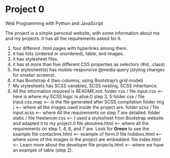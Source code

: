 # Project 0

Web Programming with Python and JavaScript

The project is a simple personal website, with some information about me and my projects.
It has all the requirements asked for it.

1. four different .html pages with hyperlinks among them.
2. it has lists (ordered or unordered), table, and images.
3. it has stylesheet files.
4. it has at more than five different CSS properties as selectors (#id, .class)
5. the stylesheet(s) has mobile-responsive @media query (styling changes for smaller screens).
6. it has Bootstrap 4 (two columns, using Bootstrap’s grid model)
7. My stylesheets has SCSS variables, SCSS nesting, SCSS inheritance.
8. All the information required is README.md.
    folder css /    file input.css          <-- here is where my SCSS logic is alive.0 step 3, 5
    folder css /    file input.css.map      <-- is the file generated after SCSS compilation
    folder img /                            <-- where all the images used inside the project are.
    folder scss /   file input.scss         <-- where All the requirements on step 7 are detailed.
    folder static / file freelancer.css     <-- I used a stylesheet from Bootstrap website and adapted it to my project.0
                    file aboutme.html       <-- where all the requirements on step 1, 4, 6, and 7 are. Look for <strong>Green</strong> to see the example
                    file contactme.html     <-- example of form.0
                    file hobbies.html       <-- where some of the images in the project are embedded.
                    file index.html         <-- Learn more about the developer
                    file projects.html      <-- where we have an example of table (step 2).